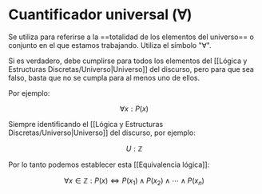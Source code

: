# Cuantificador universal (∀)

Se utiliza para referirse a la ==totalidad de los elementos del universo== o conjunto en el que estamos trabajando. Utiliza el símbolo "$\forall$".

Si es verdadero, debe cumplirse para todos los elementos del [[Lógica y Estructuras Discretas/Universo|Universo]] del discurso, pero para que sea falso, basta que no se cumpla para al menos uno de ellos.

Por ejemplo:

$$
\forall x: P(x)
$$

Siempre identificando el [[Lógica y Estructuras Discretas/Universo|Universo]] del discurso, por ejemplo:

$$
U: \mathbb{Z}
$$

Por lo tanto podemos establecer esta [[Equivalencia lógica]]:

$$
\forall x \in \mathbb{Z}: P(x) \Leftrightarrow P(x_1) \land P(x_2) \land \cdots \land P(x_n)
$$
